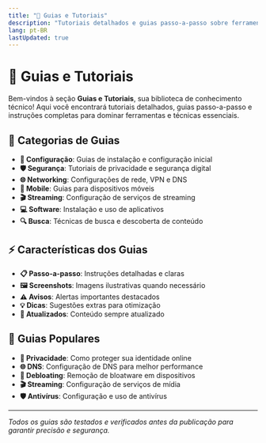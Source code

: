 ```yaml
---
title: "📖 Guias e Tutoriais"
description: "Tutoriais detalhados e guias passo-a-passo sobre ferramentas, tecnologias e técnicas essenciais"
lang: pt-BR
lastUpdated: true
---
```


# 📖 Guias e Tutoriais

Bem-vindos à seção **Guias e Tutoriais**, sua biblioteca de conhecimento técnico! Aqui você encontrará tutoriais detalhados, guias passo-a-passo e instruções completas para dominar ferramentas e técnicas essenciais.

## 🎯 Categorias de Guias

- **🔧 Configuração**: Guias de instalação e configuração inicial
- **🛡️ Segurança**: Tutoriais de privacidade e segurança digital
- **🌐 Networking**: Configurações de rede, VPN e DNS
- **📱 Mobile**: Guias para dispositivos móveis
- **🎬 Streaming**: Configuração de serviços de streaming
- **💻 Software**: Instalação e uso de aplicativos
- **🔍 Busca**: Técnicas de busca e descoberta de conteúdo

## ⚡ Características dos Guias

- **📋 Passo-a-passo**: Instruções detalhadas e claras
- **🖼️ Screenshots**: Imagens ilustrativas quando necessário
- **⚠️ Avisos**: Alertas importantes destacados
- **💡 Dicas**: Sugestões extras para otimização
- **🔄 Atualizados**: Conteúdo sempre atualizado

## 🚀 Guias Populares

- **🔐 Privacidade**: Como proteger sua identidade online
- **🌐 DNS**: Configuração de DNS para melhor performance
- **📱 Debloating**: Remoção de bloatware em dispositivos
- **🎬 Streaming**: Configuração de serviços de mídia
- **🛡️ Antivírus**: Configuração e uso de antivírus

---

*Todos os guias são testados e verificados antes da publicação para garantir precisão e segurança.*